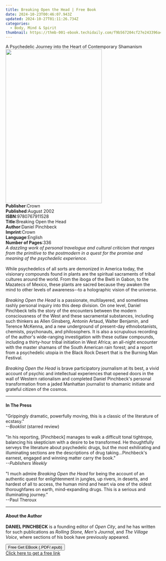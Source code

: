 ```yaml
---
title: Breaking Open the Head | Free Book
date: 2024-10-23T00:46:07.943Z
updated: 2024-10-27T01:11:26.734Z
categories:
  - Body, Mind & Spirit
thumbnail: https://thmb-001-ebook.techidaily.com/f9b567204cf27e243396a42f051ead06e0b6d299537b1b68166bbabef41e8bd0.jpg
---
```

<main id="book-container">
  <div class="flex flex-col">
    <div class="book-brief flex-1 py-6 px-4 sm:p-6 md:py-10 md:px-8">
      <!-- brief-->
      <div class="book-brief-main">
        A Psychedelic Journey into the Heart of Contemporary Shamanism
      </div>
    </div>
    <div
      class="book-meta-info flex-1 grid gap-4 col-start-1 col-end-3 row-start-1 sm:mb-6 sm:grid-cols-4 lg:gap-6 lg:col-start-2 lg:row-end-6 lg:row-span-6 lg:mb-0"
    >
      <div
        class="book-meta-info-left place-content-center mt-4 p-4 text-sm leading-6 col-start-2 col-span-2 dark:text-slate-400"
      >
        <img
          class="w-full h-500 object-cover rounded-lg sm:h-255 sm:col-span-2 lg:col-span-full"
          src="https://img-001-ebook.techidaily.com/d376670142920e487fb60aca7cfebef27c858c978f1dfc8cbd16747df4e68553.jpg"
          alt=""
          width="312"
          height="500"
        />
      </div>
      <div
        class="book-meta-info-right mt-2 col-start-1 row-start-2 col-span-3 self-center"
      >
        <!-- meta data  -->
        <div class="flex flex-col px-4 md:px-8">
          <div class="flex-1">
            <strong>Publisher</strong>:<span class="px-2">Crown</span>
          </div>
          <div class="flex-1">
            <strong>Published</strong>:<span class="px-2">August 2002</span>
          </div>
          <div class="flex-1">
            <strong>ISBN</strong>:<span class="px-2">9780767911528</span>
          </div>
          <div class="flex-1">
            <strong>Title</strong>:<span class="px-2"
              >Breaking Open the Head</span
            >
          </div>
          <div class="flex-1">
            <strong>Author</strong>:<span class="px-2">Daniel Pinchbeck</span>
          </div>
          <div class="flex-1">
            <strong>Imprint</strong>:<span class="px-2">Crown</span>
          </div>
          <div class="flex-1">
            <strong>Language</strong>:<span class="px-2">English</span>
          </div>
          <div class="flex-1">
            <strong>Number of Pages</strong>:<span class="px-2">336</span>
          </div>
        </div>
      </div>
    </div>
    <div class="book-description flex-1 py-6 px-4 sm:p-6 md:py-10 md:px-8">
      <div class="book-description-main">
        <div accordion-content="" id="description">
          <i
            >A dazzling work of personal travelogue and cultural criticism that
            ranges from the primitive to the postmodern in a quest for the
            promise and meaning of the psychedelic experience.<br /><br /></i
          >While psychedelics of all sorts are demonized in America today, the
          visionary compounds found in plants are the spiritual sacraments of
          tribal cultures around the world. From the iboga of the Bwiti in
          Gabon, to the Mazatecs of Mexico, these plants are sacred because they
          awaken the mind to other levels of awareness--to a holographic vision
          of the universe.<br /><br /><i>Breaking Open the Head</i> is a
          passionate, multilayered, and sometimes rashly personal inquiry into
          this deep division. On one level, Daniel Pinchbeck tells the story of
          the encounters between the modern consciousness of the West and these
          sacramental substances, including such thinkers as Allen Ginsberg,
          Antonin Artaud, Walter Benjamin, and Terence McKenna, and a new
          underground of present-day ethnobotanists, chemists, psychonauts, and
          philosophers. It is also a scrupulous recording of the author's
          wide-ranging investigation with these outlaw compounds, including a
          thirty-hour tribal initiation in West Africa; an all-night encounter
          with the master shamans of the South American rain forest; and a
          report from a psychedelic utopia in the Black Rock Desert that is the
          Burning Man Festival.<br /><br /><i>Breaking Open the Head</i> is
          brave participatory journalism at its best, a vivid account of psychic
          and intellectual experiences that opened doors in the wall of Western
          rationalism and completed Daniel Pinchbeck's personal transformation
          from a jaded Manhattan journalist to shamanic initiate and grateful
          citizen of the cosmos.
        </div>
        <div class="accordion-fader"></div>
      </div>
    </div>
    <div class="book-excerpts flex-1 py-6 px-4 sm:p-6 md:py-10 md:px-8">
      <!-- excerpts-->
      <div class="book-excerpts-main">
        <hr />
        <h4 class="placeholder placeholder-heading">
          <span>In The Press</span>
        </h4>
        <p>
          "Grippingly dramatic, powerfully moving, this is a classic of the
          literature of ecstasy."<br /><i>--Booklist</i> (starred review)<br /><br />"In
          his reporting, [Pinchbeck] manages to walk a difficult tonal
          tightrope, balancing his skepticism with a desire to be transformed.
          He thoughtfully serveys the literature about psychedelic drugs, but
          the most exhilirating and illuminating sections are the descriptions
          of drug taking...Pinchbeck's earnest, engaged and winning matter carry
          the book."<br /><i>--Publishers</i> <i>Weekly</i><br /><br />"I much
          admire <i>Breaking Open the Head</i> for being the account of an
          authentic quest for enlightenment in jungles, up rivers, in deserts,
          and hardest of all to access, the human mind and heart via one of the
          oldest thoroughfares on earth, mind-expanding drugs. This is a serious
          and illuminating journey."<br />--Paul Theroux
        </p>
      </div>
    </div>
    <div class="book-about-author flex-1 py-6 px-4 sm:p-6 md:py-10 md:px-8">
      <!-- about author-->
      <div class="book-main-author-main">
        <hr />
        <h4 class="placeholder placeholder-heading">
          <span>About the Author</span>
        </h4>
        <p>
          <b>DANIEL PINCHBECK</b> is a founding editor of<i> Open City</i>, and
          he has written for such publications as
          <i>Rolling Stone, Men's Journal</i>, and <i>The Village Voice</i>,
          where sections of his book have previously appeared.
        </p>
      </div>
    </div>
    <div class="book-free-get flex-1 py-6 px-4 sm:p-6 md:py-10 md:px-8">
      <button
        id="btn-free-get"
        class="bg-blue-500 hover:bg-blue-700 text-white font-bold py-2 px-4 rounded"
      >
        Free Get EBook (.PDF/.epub)
      </button>
      <div id="countdown-display" class="px-2 text-lg mt-2"></div>
      <a
        id="free-link"
        class="hidden bg-blue-500 hover:bg-blue-700 text-white font-bold py-2 px-4 rounded"
        href="https://www.ebooks.com/en-us/book/193231/breaking-open-the-head/daniel-pinchbeck/"
        target="_blank"
        >Click here to get a free link</a
      >
    </div>
    <script>
      let countdownTime = 0;
      let countdownInterval = null;
      document
        .getElementById('btn-free-get')
        .addEventListener('click', startCountdown);
      function startCountdown() {
        countdownTime = new Date().getTime() + 60000 * 3;
        countdownInterval = setInterval(updateCountdown, 1000);
        document.getElementById('btn-free-get').disabled = true;
        document
          .getElementById('btn-free-get')
          .classList.add('bg-gray-500', 'cursor-not-allowed');
      }
      function updateCountdown() {
        let currentTime = new Date().getTime();
        let timeLeft = countdownTime - currentTime;
        let secondsLeft = Math.floor(timeLeft / 1000);
        document.getElementById('countdown-display').innerHTML =
          `Remaining time: ${secondsLeft} seconds.`;
        if (secondsLeft <= 0) {
          clearInterval(countdownInterval);
          document.getElementById('btn-free-get').classList.add('hidden');
          document.getElementById('free-link').classList.remove('hidden');
          document.getElementById('countdown-display').innerHTML = '';
        }
      }
    </script>
  </div>
</main>

<ins class="adsbygoogle"
      style="display:block"
      data-ad-client="ca-pub-7571918770474297"
      data-ad-slot="8358498916"
      data-ad-format="auto"
      data-full-width-responsive="true"></ins>
    